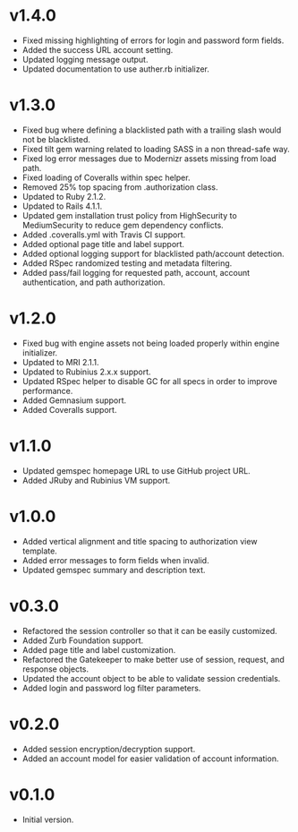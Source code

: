 # v1.4.0

* Fixed missing highlighting of errors for login and password form fields.
* Added the success URL account setting.
* Updated logging message output.
* Updated documentation to use auther.rb initializer.

# v1.3.0

* Fixed bug where defining a blacklisted path with a trailing slash would not be blacklisted.
* Fixed tilt gem warning related to loading SASS in a non thread-safe way.
* Fixed log error messages due to Modernizr assets missing from load path.
* Fixed loading of Coveralls within spec helper.
* Removed 25% top spacing from .authorization class.
* Updated to Ruby 2.1.2.
* Updated to Rails 4.1.1.
* Updated gem installation trust policy from HighSecurity to MediumSecurity to reduce gem dependency conflicts.
* Added .coveralls.yml with Travis CI support.
* Added optional page title and label support.
* Added optional logging support for blacklisted path/account detection.
* Added RSpec randomized testing and metadata filtering.
* Added pass/fail logging for requested path, account, account authentication, and path authorization.

# v1.2.0

* Fixed bug with engine assets not being loaded properly within engine initializer.
* Updated to MRI 2.1.1.
* Updated to Rubinius 2.x.x support.
* Updated RSpec helper to disable GC for all specs in order to improve performance.
* Added Gemnasium support.
* Added Coveralls support.

# v1.1.0

* Updated gemspec homepage URL to use GitHub project URL.
* Added JRuby and Rubinius VM support.

# v1.0.0

* Added vertical alignment and title spacing to authorization view template.
* Added error messages to form fields when invalid.
* Updated gemspec summary and description text.

# v0.3.0

* Refactored the session controller so that it can be easily customized.
* Added Zurb Foundation support.
* Added page title and label customization.
* Refactored the Gatekeeper to make better use of session, request, and response objects.
* Updated the account object to be able to validate session credentials.
* Added login and password log filter parameters.

# v0.2.0

* Added session encryption/decryption support.
* Added an account model for easier validation of account information.

# v0.1.0

* Initial version.
